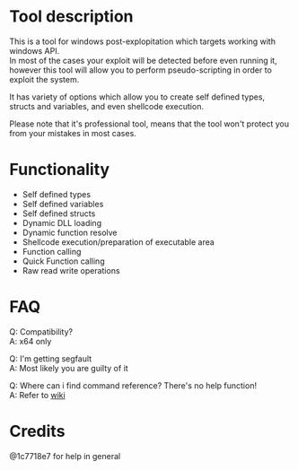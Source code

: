 
# Tool description
This is a tool for windows post-explopitation which targets working with windows API.<br>
In most of the cases your exploit will be detected before even running it, however this tool will allow you to perform pseudo-scripting in order to exploit the system.

It has variety of options which allow you to create self defined types, structs and variables, and even shellcode execution.

Please note that it's professional tool, means that the tool won't protect you from your mistakes in most cases.

# Functionality
* Self defined types
* Self defined variables
* Self defined structs
* Dynamic DLL loading
* Dynamic function resolve
* Shellcode execution/preparation of executable area
* Function calling
* Quick Function calling
* Raw read write operations

# FAQ
Q: Compatibility?<br>
A: x64 only<br>

Q: I'm getting segfault<br>
A: Most likely you are guilty of it<br>

Q: Where can i find command reference? There's no help function!<br>
A: Refer to [wiki](https://github.com/owodelta/coilgun/wiki)<br>

# Credits 
@1c7718e7 for help in general
